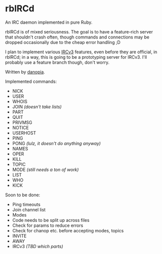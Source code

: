 rbIRCd
======

An IRC daemon implemented in pure Ruby.

rbIRCd is of mixed seriousness. The goal is to have a feature-rich server that
shouldn't crash often, though commands and connections may be dropped
occasionally due to the cheap error handling ;D

I plan to implement various [IRCv3](http://ircv3.atheme.org/) features, even
before they are official, in rbIRCd; in a way, this is going to be a prototyping
server for IRCv3. I'll probably use a feature branch though, don't worry.

Written by [danopia](http://danopia.net).

Implemented commands:
* NICK
* USER
* WHOIS
* JOIN *(doesn't take lists)*
* PART
* QUIT
* PRIVMSG
* NOTICE
* USERHOST
* PING
* PONG *(lulz, it doesn't do anything anyway)*
* NAMES
* OPER
* KILL
* TOPIC
* MODE *(still needs a ton of work)*
* LIST
* WHO
* KICK

Soon to be done:
* Ping timeouts
* Join channel list
* Modes
* Code needs to be split up across files
* Check for params to reduce errors
* Check for chanop etc. before accepting modes, topics
* INVITE
* AWAY
* IRCv3 *(TBD which parts)*

